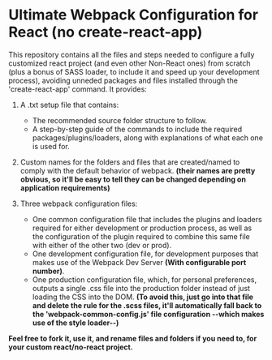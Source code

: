 # Ultimate Webpack Configuration for React (no create-react-app)

This repository contains all the files and steps needed to configure a fully customized react project (and even other Non-React ones) from scratch (plus a bonus of SASS loader, to include it and speed up your development process), avoiding unneded packages and files installed through the 'create-react-app' command. It provides:

1. A .txt setup file that contains:

   - The recommended source folder structure to follow.
   - A step-by-step guide of the commands to include the required packages/plugins/loaders, along with explanations of what each one is used for.

2. Custom names for the folders and files that are created/named to comply with the default behavior of webpack. **(their names are pretty obvious, so it'll be easy to tell they can be changed depending on application requirements)**
3. Three webpack configuration files:

   - One common configuration file that includes the plugins and loaders required for either development or production process, as well as the configuration of the plugin required to combine this same file with either of the other two (dev or prod).
   - One development configuration file, for development purposes that makes use of the Webpack Dev Server **(With configurable port number)**.
   - One production configuration file, which, for personal preferences, outputs a single .css file into the production folder instead of just loading the CSS into the DOM. **(To avoid this, just go into that file and delete the rule for the .scss files, it'll automatically fall back to the 'webpack-common-config.js' file configuration --which makes use of the style loader--)**

**Feel free to fork it, use it, and rename files and folders if you need to, for your custom react/no-react project.**
